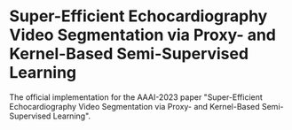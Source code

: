 # Super-Efficient Echocardiography Video Segmentation via Proxy- and Kernel-Based Semi-Supervised Learning
The official implementation for the AAAI-2023 paper "Super-Efficient Echocardiography Video Segmentation via Proxy- and Kernel-Based Semi-Supervised Learning".
